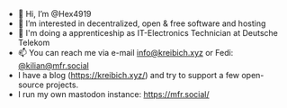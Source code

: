 - 👋 Hi, I’m @Hex4919
- 👀 I’m interested in decentralized, open & free software and hosting
- 🌱 I'm doing a apprenticeship as IT-Electronics Technician at Deutsche Telekom
- 📫 You can reach me via e-mail info@kreibich.xyz or Fedi: [@kilian@mfr.social](https://mfr.social/@kilian/)
- I have a blog (https://kreibich.xyz/) and try to support a few open-source projects. 
- I run my own mastodon instance:  https://mfr.social/

<!---
Hex4919/Hex4919 is a ✨ special ✨ repository because its `README.md` (this file) appears on your GitHub profile.
You can click the Preview link to take a look at your changes.
--->
